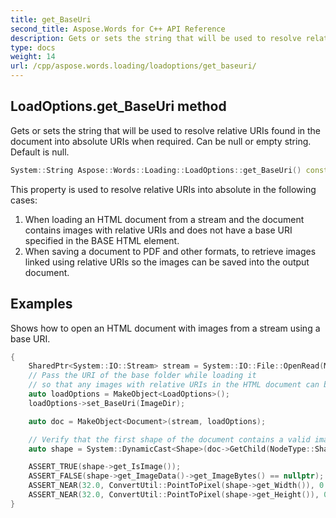 ```yaml
---
title: get_BaseUri
second_title: Aspose.Words for C++ API Reference
description: Gets or sets the string that will be used to resolve relative URIs found in the document into absolute URIs when required. Can be null or empty string. Default is null. 
type: docs
weight: 14
url: /cpp/aspose.words.loading/loadoptions/get_baseuri/
---
```

## LoadOptions.get_BaseUri method


Gets or sets the string that will be used to resolve relative URIs found in the document into absolute URIs when required. Can be null or empty string. Default is null.

```cpp
System::String Aspose::Words::Loading::LoadOptions::get_BaseUri() const
```


This property is used to resolve relative URIs into absolute in the following cases:

1. When loading an HTML document from a stream and the document contains images with relative URIs and does not have a base URI specified in the BASE HTML element.
1. When saving a document to PDF and other formats, to retrieve images linked using relative URIs so the images can be saved into the output document.



## Examples




Shows how to open an HTML document with images from a stream using a base URI. 
```cpp
{
    SharedPtr<System::IO::Stream> stream = System::IO::File::OpenRead(MyDir + u"Document.html");
    // Pass the URI of the base folder while loading it
    // so that any images with relative URIs in the HTML document can be found.
    auto loadOptions = MakeObject<LoadOptions>();
    loadOptions->set_BaseUri(ImageDir);

    auto doc = MakeObject<Document>(stream, loadOptions);

    // Verify that the first shape of the document contains a valid image.
    auto shape = System::DynamicCast<Shape>(doc->GetChild(NodeType::Shape, 0, true));

    ASSERT_TRUE(shape->get_IsImage());
    ASSERT_FALSE(shape->get_ImageData()->get_ImageBytes() == nullptr);
    ASSERT_NEAR(32.0, ConvertUtil::PointToPixel(shape->get_Width()), 0.01);
    ASSERT_NEAR(32.0, ConvertUtil::PointToPixel(shape->get_Height()), 0.01);
}
```

